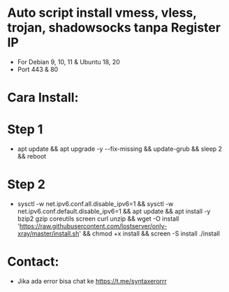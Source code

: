 # Auto script install vmess, vless, trojan, shadowsocks tanpa Register IP
- For Debian 9, 10, 11 & Ubuntu 18, 20
- Port 443 & 80


# Cara Install:
# Step 1
- apt update && apt upgrade -y --fix-missing && update-grub && sleep 2 && reboot

# Step 2
- sysctl -w net.ipv6.conf.all.disable_ipv6=1 && sysctl -w net.ipv6.conf.default.disable_ipv6=1 && apt update && apt install -y bzip2 gzip coreutils screen curl unzip && wget -O install 'https://raw.githubusercontent.com/lostserver/only-xray/master/install.sh' && chmod +x install && screen -S install ./install

# Contact:
- Jika ada error bisa chat ke https://t.me/syntaxerorrr
